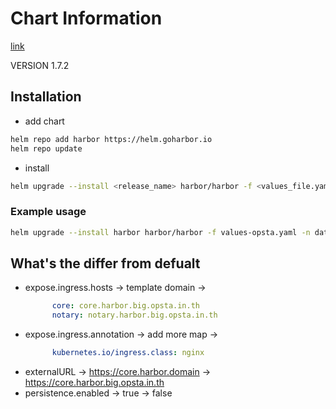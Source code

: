 # Chart Information

[link](https://github.com/goharbor/harbor-helm)

VERSION 1.7.2

## Installation 

- add chart

```bash
helm repo add harbor https://helm.goharbor.io
helm repo update
```

- install 

```bash
helm upgrade --install <release_name> harbor/harbor -f <values_file.yaml> -n <namespace> --version <VERSION>
```

### Example usage

```bash
helm upgrade --install harbor harbor/harbor -f values-opsta.yaml -n datastore --version 1.7.2
```

## What's the differ from defualt

- expose.ingress.hosts -> template domain ->
  ```yaml
        core: core.harbor.big.opsta.in.th
        notary: notary.harbor.big.opsta.in.th
  ```
- expose.ingress.annotation -> add more map ->
  ```yaml
        kubernetes.io/ingress.class: nginx  
  ```
- externalURL -> https://core.harbor.domain -> https://core.harbor.big.opsta.in.th
- persistence.enabled -> true -> false
